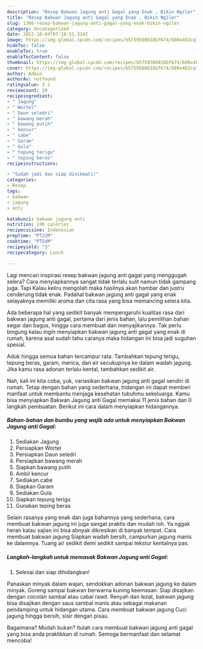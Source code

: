 ```yaml
---
description: "Resep Bakwan Jagung anti Gagal yang Enak , Bikin Ngiler"
title: "Resep Bakwan Jagung anti Gagal yang Enak , Bikin Ngiler"
slug: 1366-resep-bakwan-jagung-anti-gagal-yang-enak-bikin-ngiler
category: Uncategorized
date: 2022-10-04T07:18:51.324Z
image: https://img-global.cpcdn.com/recipes/b5759560818bf674/680x482cq70/bakwan-jagung-anti-gagal-foto-resep-utama.jpg
hideToc: false
enableToc: true
enableTocContent: false
thumbnail: https://img-global.cpcdn.com/recipes/b5759560818bf674/680x482cq70/bakwan-jagung-anti-gagal-foto-resep-utama.jpg
cover: https://img-global.cpcdn.com/recipes/b5759560818bf674/680x482cq70/bakwan-jagung-anti-gagal-foto-resep-utama.jpg
author: Admin
authorAv: notfound
ratingvalue: 3.1
reviewcount: 20
recipeingredient:
- " Jagung"
- " Wortel"
- " Daun seledri"
- " bawang merah"
- " bawang putih"
- " kencur"
- " cabe"
- " Garam"
- " Gula"
- " tepung terigu"
- " teping beras"
recipeinstructions:

- "Sudah jadi dan siap dinikmati!"
categories:
- Resep
tags:
- bakwan
- jagung
- anti

katakunci: bakwan jagung anti 
nutrition: 246 calories
recipecuisine: Indonesian
preptime: "PT22M"
cooktime: "PT54M"
recipeyield: "3"
recipecategory: Lunch

---
```



Lagi mencari inspirasi resep bakwan jagung anti gagal yang menggugah selera? Cara menyiapkannya sangat tidak terlalu sulit namun tidak gampang juga. Tapi Kalau keliru mengolah maka hasilnya akan hambar dan justru cenderung tidak enak. Padahal bakwan jagung anti gagal yang enak selayaknya memiliki aroma dan cita rasa yang bisa memancing selera kita.


Ada beberapa hal yang sedikit banyak mempengaruhi kualitas rasa dari bakwan jagung anti gagal, pertama dari jenis bahan, lalu pemilihan bahan segar dan bagus, hingga cara membuat dan menyajikannya. Tak perlu bingung kalau ingin menyiapkan bakwan jagung anti gagal yang enak di rumah, karena asal sudah tahu caranya maka hidangan ini bisa jadi suguhan spesial.

Aduk hingga semua bahan tercampur rata. Tambahkan tepung terigu, tepung beras, garam, merica, dan air secukupnya ke dalam wadah jagung. Jika kamu rasa adonan terlalu kental, tambahkan sedikit air.


Nah, kali ini kita coba, yuk, variasikan bakwan jagung anti gagal sendiri di rumah. Tetap dengan bahan yang sederhana, hidangan ini dapat memberi manfaat untuk membantu menjaga kesehatan tubuhmu sekeluarga. Kamu bisa menyiapkan Bakwan Jagung anti Gagal memakai 11 jenis bahan dan 0 langkah pembuatan. Berikut ini cara dalam menyiapkan hidangannya.

<!--inarticleads1-->

##### Bahan-bahan dan bumbu yang wajib ada untuk menyiapkan Bakwan Jagung anti Gagal:

1. Sediakan  Jagung
1. Persiapkan  Wortel
1. Persiapkan  Daun seledri
1. Persiapkan  bawang merah
1. Siapkan  bawang putih
1. Ambil  kencur
1. Sediakan  cabe
1. Siapkan  Garam
1. Sediakan  Gula
1. Siapkan  tepung terigu
1. Gunakan  teping beras


Selain rasanya yang enak dan juga bahannya yang sederhana, cara membuat bakwan jagung ini juga sangat praktis dan mudah loh. Ya nggak heran kalau sajian ini bisa abnyak dikresikan di banyak tempat. Cara membuat bakwan jagung Siapkan wadah bersih, campurkan jagung manis ke dalamnya. Tuang air sedikit demi sedikit sampai tekstur kentalnya pas. 

<!--inarticleads2-->

##### Langkah-langkah untuk memasak Bakwan Jagung anti Gagal:


1. Selesai dan siap dihidangkan!

Panaskan minyak dalam wajan, sendokkan adonan bakwan jagung ke dalam minyak. Goreng sampai bakwan berwarna kuning keemasan. Siap disajikan dengan cocolan sambal atau cabai rawit. Renyah dan lezat, bakwan jagung bisa disajikan dengan saus sambal manis atau sebagai makanan pendamping untuk hidangan utama. Cara membuat bakwan jagung Cuci jagung hingga bersih, sisir dengan pisau. 

Bagaimana? Mudah bukan? Itulah cara membuat bakwan jagung anti gagal yang bisa anda praktikkan di rumah. Semoga bermanfaat dan selamat mencoba!
